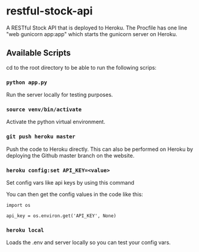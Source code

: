 # restful-stock-api
A RESTful Stock API that is deployed to Heroku.
The Procfile has one line "web gunicorn app:app" which starts the gunicorn server on Heroku.

## Available Scripts

cd to the root directory to be able to run the following scrips:

### `python app.py`

Run the server locally for testing purposes.

### `source venv/bin/activate`

Activate the python virtual environment.

### `git push heroku master`

Push the code to Heroku directly. This can also be performed on Heroku by deploying the Github master branch on the website.

### `heroku config:set API_KEY=<value>`

Set config vars like api keys by using this command

You can then get the config values in the code like this:

```
import os

api_key = os.environ.get('API_KEY', None)
```

### `heroku local`

Loads the .env and server locally so you can test your config vars.









